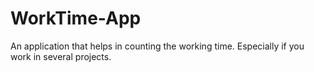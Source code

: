 # WorkTime-App
An application that helps in counting the working time. Especially if you work in several projects.
